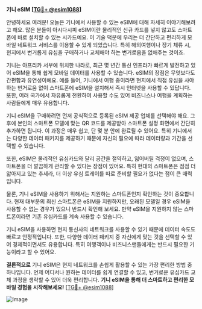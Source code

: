 **기니 eSIM [[TG💪+ @esim1088](https://t.me/s/esim1088)]**

안녕하세요 여러분! 오늘은 기니에서 사용할 수 있는 eSIM에 대해 자세히 이야기해보려고 해요. 많은 분들이 아시다시피 eSIM이란 물리적인 신규 카드를 넣지 않고도 스마트폰에 바로 설치할 수 있는 시카드예요. 이 기술 덕분에 우리는 더 간단하고 편리하게 모바일 네트워크 서비스를 이용할 수 있게 되었습니다. 특히 해외여행이나 장기 체류 시, 현지에서 번거롭게 유심을 구매하거나 교체해야 하는 번거로움을 없애주는 것이죠.

기니는 아프리카 서부에 위치한 나라로, 최근 몇 년간 통신 인프라가 빠르게 발전하고 있어 eSIM을 통해 쉽게 모바일 데이터를 사용할 수 있습니다. eSIM의 장점은 무엇보다도 간편함과 유연성이에요. 예를 들어, 기니에서 여행 중이라면 현지에서 직접 유심을 사야 하는 번거로움 없이 스마트폰에 eSIM을 설치해서 즉시 인터넷을 사용할 수 있답니다. 또한, 여러 국가에서 자유롭게 전환하여 사용할 수도 있어 비즈니스나 여행을 계획하는 사람들에게 매우 유용합니다.

기니 eSIM을 구매하려면 먼저 공식적으로 등록된 eSIM 제공 업체를 선택해야 해요. 그 후에 본인의 스마트폰 모델에 맞는 QR 코드를 제공받아 스마트폰 설정 화면에서 간단히 추가하면 됩니다. 이 과정은 매우 쉽고, 단 몇 분 안에 완료될 수 있어요. 특히 기니에서는 다양한 데이터 패키지를 제공하기 때문에 자신의 필요에 따라 데이터량과 기간을 선택할 수 있습니다.

또한, eSIM은 물리적인 유심카드와 달리 공간을 절약하고, 잃어버릴 걱정이 없으며, 스마트폰을 더 깔끔하게 관리할 수 있다는 장점이 있어요. 특히 현대의 스마트폰은 점점 더 얇아지고 있는 추세라, 더 이상 유심 트레이를 따로 준비할 필요가 없다는 점이 큰 매력입니다.

물론, 기니 eSIM을 사용하기 위해서는 지원하는 스마트폰인지 확인하는 것이 중요합니다. 현재 대부분의 최신 스마트폰은 eSIM을 지원하지만, 오래된 모델일 경우 eSIM을 사용할 수 없는 경우가 있으니 반드시 확인해 보세요. 만약 eSIM을 지원하지 않는 스마트폰이라면 기존 유심카드를 계속 사용할 수 있습니다.

기니 eSIM을 사용하면 현지 통신사의 네트워크를 사용할 수 있기 때문에 데이터 속도도 빠르고 안정적입니다. 또한, 다양한 데이터 패키지 중 자신에게 맞는 것을 선택할 수 있어 경제적이면서도 유용합니다. 특히 여행객이나 비즈니스맨들에게는 반드시 필요한 기능이라고 할 수 있어요.

**결론적으로** 기니 eSIM은 현지 네트워크를 손쉽게 활용할 수 있는 가장 편리한 방법 중 하나입니다. 언제 어디서나 원하는 데이터를 쉽게 연결할 수 있고, 번거로운 유심카드 교체 과정을 생략할 수 있어 더욱 편리합니다. **기니 eSIM을 통해 더 스마트하고 편리한 모바일 경험을 시작해보세요!** [[TG💪+ @esim1088](https://t.me/s/esim1088)]

![Image](https://i.postimg.cc/Y0z9fWf4/image.png)